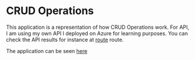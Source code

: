 # CRUD Operations

This application is a representation of how CRUD Operations work. For API, I am using my own API I deployed on Azure for learning purposes. You can check the API results for instance at [route](https://mlsa-learning.azurewebsites.net/api/getAllEmployees) route.

The application can be seen [here](https://blue-plant-0e1dcb500.5.azurestaticapps.net/)
